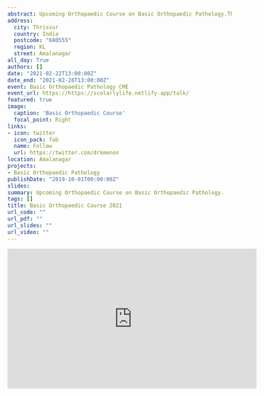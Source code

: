 ```yaml
---
abstract: Upcoming Orthopaedic Course on Basic Orthopaedic Pathology.The intention of this course is to give the candidates an opportunity to get insights into the biological process leading to Orthopaedic diseases. This is the 7th such collaboration between the Postgraduate departments of Orthopaedics and Pathology, Amala Institute of Medical Sciences.
address:
  city: Thrissur
  country: India
  postcode: "680555"
  region: KL
  street: Amalanagar
all_day: True
authors: []
date: "2021-02-22T13:00:00Z"
date_end: "2021-02-28T13:00:00Z"
event: Basic Orthopaedic Pathology CME
event_url: https://https://scolarlylife.netlify.app/talk/
featured: true
image:
  caption: 'Basic Orthopaedic Course'
  focal_point: Right
links:
- icon: twitter
  icon_pack: fab
  name: Follow
  url: https://twitter.com/drkmenon
location: Amalanagar
projects:
- Basic Orthopaedic Pathology
publishDate: "2019-10-01T00:00:00Z"
slides: 
summary: Upcoming Orthopaedic Course on Basic Orthopaedic Pathology.
tags: []
title: Basic Orthopaedic Course 2021
url_code: ""
url_pdf: ""
url_slides: ""
url_video: ""
---
```



<iframe width="560" height="315" src="https://www.youtube.com/embed/oDBdVo0lM1E" frameborder="0" allow="accelerometer; autoplay; clipboard-write; encrypted-media; gyroscope; picture-in-picture" allowfullscreen></iframe>
